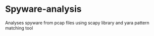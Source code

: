 # Spyware-analysis
Analyses spyware from pcap files using scapy library and yara pattern matching tool
